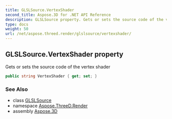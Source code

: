 ```yaml
---
title: GLSLSource.VertexShader
second_title: Aspose.3D for .NET API Reference
description: GLSLSource property. Gets or sets the source code of the vertex shader
type: docs
weight: 50
url: /net/aspose.threed.render/glslsource/vertexshader/
---
```

## GLSLSource.VertexShader property

Gets or sets the source code of the vertex shader

```csharp
public string VertexShader { get; set; }
```

### See Also

* class [GLSLSource](../)
* namespace [Aspose.ThreeD.Render](../../glslsource/)
* assembly [Aspose.3D](../../../)


